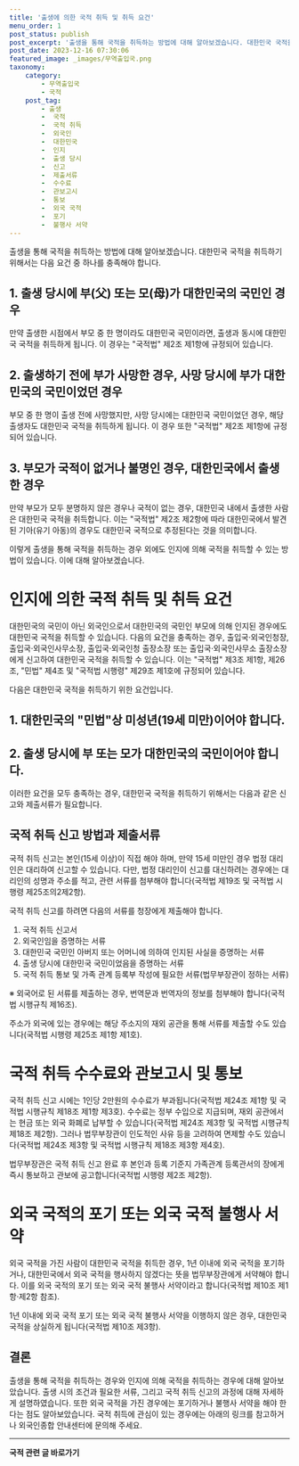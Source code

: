 ```yaml
---
title: '출생에 의한 국적 취득 및 취득 요건'
menu_order: 1
post_status: publish
post_excerpt: '출생을 통해 국적을 취득하는 방법에 대해 알아보겠습니다. 대한민국 국적을 취득하기 위해서는 다음 요건 중 하나를 충족해야 합니다.'
post_date: 2023-12-16 07:30:06
featured_image: _images/무역출입국.png
taxonomy:
    category:
        - 무역출입국
        - 국적
    post_tag:
        - 출생
        -  국적
        -  국적 취득
        -  외국인
        -  대한민국
        -  인지
        -  출생 당시
        -  신고
        -  제출서류
        -  수수료
        -  관보고시
        -  통보
        -  외국 국적
        -  포기
        -  불행사 서약
---
```



출생을 통해 국적을 취득하는 방법에 대해 알아보겠습니다. 대한민국 국적을 취득하기 위해서는 다음 요건 중 하나를 충족해야 합니다.

## 1. 출생 당시에 부(父) 또는 모(母)가 대한민국의 국민인 경우
만약 출생한 시점에서 부모 중 한 명이라도 대한민국 국민이라면, 출생과 동시에 대한민국 국적을 취득하게 됩니다. 이 경우는 "국적법" 제2조 제1항에 규정되어 있습니다.

## 2. 출생하기 전에 부가 사망한 경우, 사망 당시에 부가 대한민국의 국민이었던 경우
부모 중 한 명이 출생 전에 사망했지만, 사망 당시에는 대한민국 국민이었던 경우, 해당 출생자도 대한민국 국적을 취득하게 됩니다. 이 경우 또한 "국적법" 제2조 제1항에 규정되어 있습니다.

## 3. 부모가 국적이 없거나 불명인 경우, 대한민국에서 출생한 경우
만약 부모가 모두 분명하지 않은 경우나 국적이 없는 경우, 대한민국 내에서 출생한 사람은 대한민국 국적을 취득합니다. 이는 "국적법" 제2조 제2항에 따라 대한민국에서 발견된 기아(유기 아동)의 경우도 대한민국 국적으로 추정된다는 것을 의미합니다.

이렇게 출생을 통해 국적을 취득하는 경우 외에도 인지에 의해 국적을 취득할 수 있는 방법이 있습니다. 이에 대해 알아보겠습니다.

# 인지에 의한 국적 취득 및 취득 요건

대한민국의 국민이 아닌 외국인으로서 대한민국의 국민인 부모에 의해 인지된 경우에도 대한민국 국적을 취득할 수 있습니다. 다음의 요건을 충족하는 경우, 출입국·외국인청장, 출입국·외국인사무소장, 출입국·외국인청 출장소장 또는 출입국·외국인사무소 출장소장에게 신고하여 대한민국 국적을 취득할 수 있습니다. 이는 "국적법" 제3조 제1항, 제26조, "민법" 제4조 및 "국적법 시행령" 제29조 제1호에 규정되어 있습니다.

다음은 대한민국 국적을 취득하기 위한 요건입니다.

## 1. 대한민국의 "민법"상 미성년(19세 미만)이어야 합니다.

## 2. 출생 당시에 부 또는 모가 대한민국의 국민이어야 합니다.

이러한 요건을 모두 충족하는 경우, 대한민국 국적을 취득하기 위해서는 다음과 같은 신고와 제출서류가 필요합니다.

## 국적 취득 신고 방법과 제출서류

국적 취득 신고는 본인(15세 이상)이 직접 해야 하며, 만약 15세 미만인 경우 법정 대리인은 대리하여 신고할 수 있습니다. 다만, 법정 대리인이 신고를 대신하려는 경우에는 대리인의 성명과 주소를 적고, 관련 서류를 첨부해야 합니다(국적법 제19조 및 국적법 시행령 제25조의2제2항).

국적 취득 신고를 하려면 다음의 서류를 청장에게 제출해야 합니다.

1. 국적 취득 신고서
2. 외국인임을 증명하는 서류
3. 대한민국 국민인 아버지 또는 어머니에 의하여 인지된 사실을 증명하는 서류
4. 출생 당시에 대한민국 국민이었음을 증명하는 서류
5. 국적 취득 통보 및 가족 관계 등록부 작성에 필요한 서류(법무부장관이 정하는 서류)

※ 외국어로 된 서류를 제출하는 경우, 번역문과 번역자의 정보를 첨부해야 합니다(국적법 시행규칙 제16조).

주소가 외국에 있는 경우에는 해당 주소지의 재외 공관을 통해 서류를 제출할 수도 있습니다(국적법 시행령 제25조 제1항 제1호).

# 국적 취득 수수료와 관보고시 및 통보

국적 취득 신고 시에는 1인당 2만원의 수수료가 부과됩니다(국적법 제24조 제1항 및 국적법 시행규칙 제18조 제1항 제3호). 수수료는 정부 수입으로 지급되며, 재외 공관에서는 현금 또는 외국 화폐로 납부할 수 있습니다(국적법 제24조 제3항 및 국적법 시행규칙 제18조 제2항). 그러나 법무부장관이 인도적인 사유 등을 고려하여 면제할 수도 있습니다(국적법 제24조 제3항 및 국적법 시행규칙 제18조 제3항 제4호).

법무부장관은 국적 취득 신고 완료 후 본인과 등록 기준지 가족관계 등록관서의 장에게 즉시 통보하고 관보에 공고합니다(국적법 시행령 제2조 제2항).

# 외국 국적의 포기 또는 외국 국적 불행사 서약

외국 국적을 가진 사람이 대한민국 국적을 취득한 경우, 1년 이내에 외국 국적을 포기하거나, 대한민국에서 외국 국적을 행사하지 않겠다는 뜻을 법무부장관에게 서약해야 합니다. 이를 외국 국적의 포기 또는 외국 국적 불행사 서약이라고 합니다(국적법 제10조 제1항·제2항 참조).

1년 이내에 외국 국적 포기 또는 외국 국적 불행사 서약을 이행하지 않은 경우, 대한민국 국적을 상실하게 됩니다(국적법 제10조 제3항).

## 결론


출생을 통해 국적을 취득하는 경우와 인지에 의해 국적을 취득하는 경우에 대해 알아보았습니다. 출생 시의 조건과 필요한 서류, 그리고 국적 취득 신고의 과정에 대해 자세하게 설명하였습니다. 또한 외국 국적을 가진 경우에는 포기하거나 불행사 서약을 해야 한다는 점도 알아보았습니다. 국적 취득에 관심이 있는 경우에는 아래의 링크를 참고하거나 외국인종합 안내센터에 문의해 주세요.
<!-- wp:separator -->
<hr class="wp-block-separator has-alpha-channel-opacity"/>
<!-- /wp:separator -->

<!-- wp:group {"backgroundColor":"base","layout":{"type":"constrained"}} -->
<div class="wp-block-group has-base-background-color has-background"><!-- wp:paragraph {"align":"center","fontSize":"medium"} -->
<p class="has-text-align-center has-large-font-size"><strong>국적 관련 글 바로가기</strong></p>
<!-- /wp:paragraph -->


<!-- wp:latest-posts
{"categories":[{"id":14351,"count":19,"description":"","link":"https://uknowlaw.com/category/%ea%b5%ad%ec%a0%81/","name":"국적","slug":"국적","taxonomy":"category","parent":0,"meta":[],"_links":{"self":[{"href":"https://uknowlaw.com/wp-json/wp/v2/categories/14351"}],"collection":[{"href":"https://uknowlaw.com/wp-json/wp/v2/categories"}],"about":[{"href":"https://uknowlaw.com/wp-json/wp/v2/taxonomies/category"}],"wp:post_type":[{"href":"https://uknowlaw.com/wp-json/wp/v2/posts?categories=14351"}],"curies":[{"name":"wp","href":"https://api.w.org/{rel}","templated":true}]}}],"postsToShow":100,"excerptLength":28,"postLayout":"grid","columns":2,"featuredImageAlign":"left","featuredImageSizeSlug":"large","fontSize":"small"} /--></div>
<!-- /wp:group -->